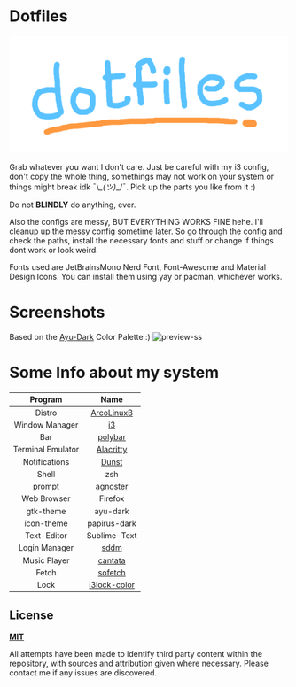 # Dotfiles 
![dotfiles-banner](https://github.com/rototrash/dotfiles/blob/main/assets/dotfiles_7p.png)

Grab whatever you want I don't care. Just be careful with my i3 config, don't copy the whole thing, somethings may not work on your system or things might break idk ¯\\_\_(ツ)_\_/¯. Pick up the parts you like from it :)

Do not **BLINDLY** do anything, ever.

Also the configs are messy, BUT EVERYTHING WORKS FINE hehe. I'll cleanup up the messy config sometime later. So go through the config and check the paths, install the necessary fonts and stuff or change if things dont work or look weird.

Fonts used are JetBrainsMono Nerd Font, Font-Awesome and Material Design Icons. You can install them using yay or pacman, whichever works.
 
# Screenshots
Based on the [Ayu-Dark](https://github.com/ayu-theme/ayu-colors) Color Palette :)
![preview-ss](https://github.com/rototrash/dotfiles/blob/main/assets/flex.png)

# Some Info about my system

| Program | Name |
| :---: | :---: |
| Distro | [ArcoLinuxB](https://arcolinux.com/) |
| Window Manager| [i3](https://i3wm.org/) |
| Bar | [polybar](https://polybar.github.io/) |
| Terminal Emulator | [Alacritty](https://github.com/alacritty/alacritty) |
| Notifications | [Dunst](https://dunst-project.org/) |
| Shell | zsh |
| prompt | [agnoster](https://github.com/ohmyzsh/ohmyzsh/wiki/Themes#agnoster) |
| Web Browser | Firefox |
| gtk-theme | ayu-dark |
| icon-theme | papirus-dark |
| Text-Editor | Sublime-Text |
| Login Manager | [sddm](https://github.com/sddm/sddm) |
| Music Player | [cantata](https://github.com/CDrummond/cantata) |
| Fetch | [sofetch](https://github.com/sora6kq/scripts/blob/main/sofetch) |
| Lock | [i3lock-color](https://github.com/Raymo111/i3lock-color) |

## License
[**MIT**](https://github.com/rototrash/dotfiles/blob/main/LICENSE)

All attempts have been made to identify third party content within the repository, with sources and attribution given where necessary. Please contact me if any issues are discovered.

